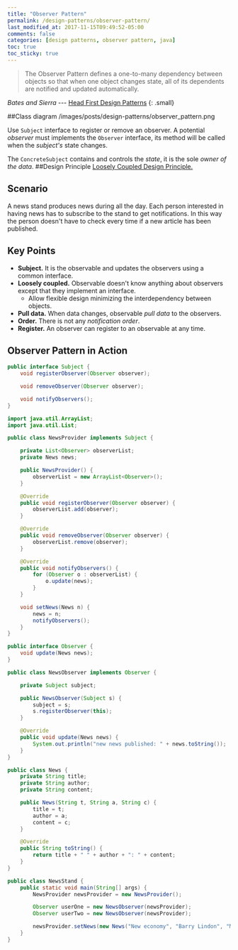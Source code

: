 ```yaml
---
title: "Observer Pattern"
permalink: /design-patterns/observer-pattern/
last_modified_at: 2017-11-15T09:49:52-05:00
comments: false
categories: [design patterns, observer pattern, java]
toc: true
toc_sticky: true
---
```

>The Observer Pattern defines a one-to-many dependency between objects so that when one object changes state, all of its dependents are notified and updated automatically.

<cite>Bates and Sierra</cite> --- [Head First Design Patterns](http://shop.oreilly.com/product/9780596007126.do)
{: .small}

##Class diagram
/images/posts/design-patterns/observer_pattern.png

Use `Subject` interface to register or remove an observer. A potential _observer_ must implements the `Observer` interface, its method will be called when the _subject's_ state changes.

The `ConcreteSubject` contains and controls the _state_, it is the sole _owner of the data_.
##Design Principle
[Loosely Coupled Design Principle.](/oo-design-principles/index.html#loosely_coupled_principle)

## Scenario
A news stand produces news during all the day. Each person interested in having news has to subscribe to the stand to get notifications. In this way the person doesn't have to check every time if a new article has been published.

## Key Points

* __Subject.__ It is the observable and updates the observers using a common interface.
* __Loosely coupled.__ Observable doesn't know anything about observers except that they implement an interface.
	* Allow flexible design minimizing the interdependency between objects.
* __Pull data.__ When data changes, observable _pull data_ to the observers.
* __Order.__ There is not any _notification order_.
* __Register.__ An  observer can register to an observable at any time.

## Observer Pattern in Action

```java
public interface Subject {
	void registerObserver(Observer observer);

	void removeObserver(Observer observer);

	void notifyObservers();
}
```

```java
import java.util.ArrayList;
import java.util.List;

public class NewsProvider implements Subject {

	private List<Observer> observerList;
	private News news;

	public NewsProvider() {
		observerList = new ArrayList<Observer>();
	}

	@Override
	public void registerObserver(Observer observer) {
		observerList.add(observer);
	}

	@Override
	public void removeObserver(Observer observer) {
		observerList.remove(observer);
	}

	@Override
	public void notifyObservers() {
		for (Observer o : observerList) {
			o.update(news);
		}
	}

	void setNews(News n) {
		news = n;
		notifyObservers();
	}
}
```

```java
public interface Observer {
    void update(News news);
}
```

```java
public class NewsObserver implements Observer {

	private Subject subject;

	public NewsObserver(Subject s) {
		subject = s;
		s.registerObserver(this);
    }

	@Override
	public void update(News news) {
		System.out.println("new news published: " + news.toString());
	}
}
```

```java
public class News {
	private String title;
	private String author;
	private String content;

	public News(String t, String a, String c) {
		title = t;
		author = a;
		content = c;
	}

	@Override
	public String toString() {
		return title + " " + author + ": " + content;
	}
}
```

```java
public class NewsStand {
	public static void main(String[] args) {
		NewsProvider newsProvider = new NewsProvider();

		Observer userOne = new NewsObserver(newsProvider);
		Observer userTwo = new NewsObserver(newsProvider);

		newsProvider.setNews(new News("New economy", "Barry Lindon", "Many new changes happened."));
	}
}
```
